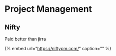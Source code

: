 # Project Management

## Nifty

Paid better than jirra

{% embed url="https://niftypm.com/" caption="" %}

